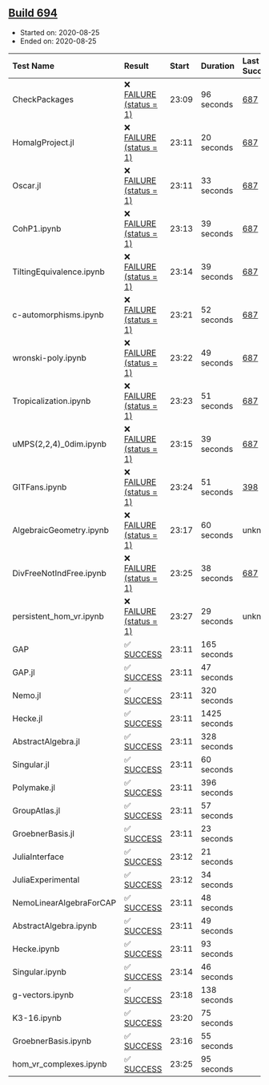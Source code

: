 ## [Build 694](https://oscarci.mathematik.uni-kl.de/job/oscar-stable/694/)

* Started on: 2020-08-25
* Ended on: 2020-08-25

| Test Name    | Result | Start | Duration | Last Success | First Failure |
|:-------------|:-------|:------|:---------|:-------------|:--------------|
| CheckPackages | ❌ [FAILURE (status = 1)](https://oscarci.mathematik.uni-kl.de/job/oscar-stable/694/artifact/logs/build-694/CheckPackages.log) | 23:09 | 96 seconds | [687](https://oscarci.mathematik.uni-kl.de/job/oscar-stable/687/) | [688](https://oscarci.mathematik.uni-kl.de/job/oscar-stable/688/) |
| HomalgProject.jl | ❌ [FAILURE (status = 1)](https://oscarci.mathematik.uni-kl.de/job/oscar-stable/694/artifact/logs/build-694/HomalgProject.jl.log) | 23:11 | 20 seconds | [687](https://oscarci.mathematik.uni-kl.de/job/oscar-stable/687/) | [688](https://oscarci.mathematik.uni-kl.de/job/oscar-stable/688/) |
| Oscar.jl | ❌ [FAILURE (status = 1)](https://oscarci.mathematik.uni-kl.de/job/oscar-stable/694/artifact/logs/build-694/Oscar.jl.log) | 23:11 | 33 seconds | [687](https://oscarci.mathematik.uni-kl.de/job/oscar-stable/687/) | [688](https://oscarci.mathematik.uni-kl.de/job/oscar-stable/688/) |
| CohP1.ipynb | ❌ [FAILURE (status = 1)](https://oscarci.mathematik.uni-kl.de/job/oscar-stable/694/artifact/logs/build-694/CohP1.ipynb.log) | 23:13 | 39 seconds | [687](https://oscarci.mathematik.uni-kl.de/job/oscar-stable/687/) | [688](https://oscarci.mathematik.uni-kl.de/job/oscar-stable/688/) |
| TiltingEquivalence.ipynb | ❌ [FAILURE (status = 1)](https://oscarci.mathematik.uni-kl.de/job/oscar-stable/694/artifact/logs/build-694/TiltingEquivalence.ipynb.log) | 23:14 | 39 seconds | [687](https://oscarci.mathematik.uni-kl.de/job/oscar-stable/687/) | [688](https://oscarci.mathematik.uni-kl.de/job/oscar-stable/688/) |
| c-automorphisms.ipynb | ❌ [FAILURE (status = 1)](https://oscarci.mathematik.uni-kl.de/job/oscar-stable/694/artifact/logs/build-694/c-automorphisms.ipynb.log) | 23:21 | 52 seconds | [687](https://oscarci.mathematik.uni-kl.de/job/oscar-stable/687/) | [688](https://oscarci.mathematik.uni-kl.de/job/oscar-stable/688/) |
| wronski-poly.ipynb | ❌ [FAILURE (status = 1)](https://oscarci.mathematik.uni-kl.de/job/oscar-stable/694/artifact/logs/build-694/wronski-poly.ipynb.log) | 23:22 | 49 seconds | [687](https://oscarci.mathematik.uni-kl.de/job/oscar-stable/687/) | [688](https://oscarci.mathematik.uni-kl.de/job/oscar-stable/688/) |
| Tropicalization.ipynb | ❌ [FAILURE (status = 1)](https://oscarci.mathematik.uni-kl.de/job/oscar-stable/694/artifact/logs/build-694/Tropicalization.ipynb.log) | 23:23 | 51 seconds | [687](https://oscarci.mathematik.uni-kl.de/job/oscar-stable/687/) | [688](https://oscarci.mathematik.uni-kl.de/job/oscar-stable/688/) |
| uMPS(2,2,4)_0dim.ipynb | ❌ [FAILURE (status = 1)](https://oscarci.mathematik.uni-kl.de/job/oscar-stable/694/artifact/logs/build-694/uMPS-2-2-4-_0dim.ipynb.log) | 23:15 | 39 seconds | [687](https://oscarci.mathematik.uni-kl.de/job/oscar-stable/687/) | [688](https://oscarci.mathematik.uni-kl.de/job/oscar-stable/688/) |
| GITFans.ipynb | ❌ [FAILURE (status = 1)](https://oscarci.mathematik.uni-kl.de/job/oscar-stable/694/artifact/logs/build-694/GITFans.ipynb.log) | 23:24 | 51 seconds | [398](https://oscarci.mathematik.uni-kl.de/job/oscar-stable/398/) | [399](https://oscarci.mathematik.uni-kl.de/job/oscar-stable/399/) |
| AlgebraicGeometry.ipynb | ❌ [FAILURE (status = 1)](https://oscarci.mathematik.uni-kl.de/job/oscar-stable/694/artifact/logs/build-694/AlgebraicGeometry.ipynb.log) | 23:17 | 60 seconds | unknown | unknown |
| DivFreeNotIndFree.ipynb | ❌ [FAILURE (status = 1)](https://oscarci.mathematik.uni-kl.de/job/oscar-stable/694/artifact/logs/build-694/DivFreeNotIndFree.ipynb.log) | 23:25 | 38 seconds | [687](https://oscarci.mathematik.uni-kl.de/job/oscar-stable/687/) | [688](https://oscarci.mathematik.uni-kl.de/job/oscar-stable/688/) |
| persistent_hom_vr.ipynb | ❌ [FAILURE (status = 1)](https://oscarci.mathematik.uni-kl.de/job/oscar-stable/694/artifact/logs/build-694/persistent_hom_vr.ipynb.log) | 23:27 | 29 seconds | unknown | unknown |
| GAP | ✅ [SUCCESS](https://oscarci.mathematik.uni-kl.de/job/oscar-stable/694/artifact/logs/build-694/GAP.log) | 23:11 | 165 seconds |  |  |
| GAP.jl | ✅ [SUCCESS](https://oscarci.mathematik.uni-kl.de/job/oscar-stable/694/artifact/logs/build-694/GAP.jl.log) | 23:11 | 47 seconds |  |  |
| Nemo.jl | ✅ [SUCCESS](https://oscarci.mathematik.uni-kl.de/job/oscar-stable/694/artifact/logs/build-694/Nemo.jl.log) | 23:11 | 320 seconds |  |  |
| Hecke.jl | ✅ [SUCCESS](https://oscarci.mathematik.uni-kl.de/job/oscar-stable/694/artifact/logs/build-694/Hecke.jl.log) | 23:11 | 1425 seconds |  |  |
| AbstractAlgebra.jl | ✅ [SUCCESS](https://oscarci.mathematik.uni-kl.de/job/oscar-stable/694/artifact/logs/build-694/AbstractAlgebra.jl.log) | 23:11 | 328 seconds |  |  |
| Singular.jl | ✅ [SUCCESS](https://oscarci.mathematik.uni-kl.de/job/oscar-stable/694/artifact/logs/build-694/Singular.jl.log) | 23:11 | 60 seconds |  |  |
| Polymake.jl | ✅ [SUCCESS](https://oscarci.mathematik.uni-kl.de/job/oscar-stable/694/artifact/logs/build-694/Polymake.jl.log) | 23:11 | 396 seconds |  |  |
| GroupAtlas.jl | ✅ [SUCCESS](https://oscarci.mathematik.uni-kl.de/job/oscar-stable/694/artifact/logs/build-694/GroupAtlas.jl.log) | 23:11 | 57 seconds |  |  |
| GroebnerBasis.jl | ✅ [SUCCESS](https://oscarci.mathematik.uni-kl.de/job/oscar-stable/694/artifact/logs/build-694/GroebnerBasis.jl.log) | 23:11 | 23 seconds |  |  |
| JuliaInterface | ✅ [SUCCESS](https://oscarci.mathematik.uni-kl.de/job/oscar-stable/694/artifact/logs/build-694/JuliaInterface.log) | 23:12 | 21 seconds |  |  |
| JuliaExperimental | ✅ [SUCCESS](https://oscarci.mathematik.uni-kl.de/job/oscar-stable/694/artifact/logs/build-694/JuliaExperimental.log) | 23:12 | 34 seconds |  |  |
| NemoLinearAlgebraForCAP | ✅ [SUCCESS](https://oscarci.mathematik.uni-kl.de/job/oscar-stable/694/artifact/logs/build-694/NemoLinearAlgebraForCAP.log) | 23:11 | 48 seconds |  |  |
| AbstractAlgebra.ipynb | ✅ [SUCCESS](https://oscarci.mathematik.uni-kl.de/job/oscar-stable/694/artifact/logs/build-694/AbstractAlgebra.ipynb.log) | 23:11 | 49 seconds |  |  |
| Hecke.ipynb | ✅ [SUCCESS](https://oscarci.mathematik.uni-kl.de/job/oscar-stable/694/artifact/logs/build-694/Hecke.ipynb.log) | 23:11 | 93 seconds |  |  |
| Singular.ipynb | ✅ [SUCCESS](https://oscarci.mathematik.uni-kl.de/job/oscar-stable/694/artifact/logs/build-694/Singular.ipynb.log) | 23:14 | 46 seconds |  |  |
| g-vectors.ipynb | ✅ [SUCCESS](https://oscarci.mathematik.uni-kl.de/job/oscar-stable/694/artifact/logs/build-694/g-vectors.ipynb.log) | 23:18 | 138 seconds |  |  |
| K3-16.ipynb | ✅ [SUCCESS](https://oscarci.mathematik.uni-kl.de/job/oscar-stable/694/artifact/logs/build-694/K3-16.ipynb.log) | 23:20 | 75 seconds |  |  |
| GroebnerBasis.ipynb | ✅ [SUCCESS](https://oscarci.mathematik.uni-kl.de/job/oscar-stable/694/artifact/logs/build-694/GroebnerBasis.ipynb.log) | 23:16 | 55 seconds |  |  |
| hom_vr_complexes.ipynb | ✅ [SUCCESS](https://oscarci.mathematik.uni-kl.de/job/oscar-stable/694/artifact/logs/build-694/hom_vr_complexes.ipynb.log) | 23:25 | 95 seconds |  |  |
